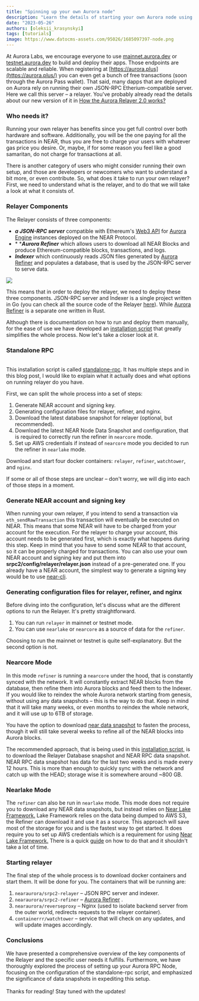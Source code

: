 ```yaml
---
title: "Spinning up your own Aurora node"
description: "Learn the details of starting your own Aurora node using the Standalone RPC repo"
date: "2023-05-26"
authors: [oleksii_krasynskyi]
tags: [tutorials]
image: https://www.datocms-assets.com/95026/1685097397-node.png
---
```

At Aurora Labs, we encourage everyone to use [mainnet.aurora.dev](https://mainnet.aurora.dev) or [testnet.aurora.dev](https://testnet.aurora.dev) to build and deploy their apps. Those endpoints are scalable and reliable. When registering at [https://aurora.plus](https://aurora.plus/) you can even get a bunch of free transactions (soon through the Aurora Pass wallet). That said, many dapps that are deployed on Aurora rely on running their own JSON-RPC Etherium-compatible server. Here we call this server – a relayer. You've probably already read the details about our new version of it in [How the Aurora Relayer 2.0 works?](/blog/aurora-relayer-2-0)

<!-- truncate -->

### Who needs it?

Running your own relayer has benefits since you get full control over both hardware and software. Additionally, you will be the one paying for all the transactions in NEAR, thus you are free to charge your users with whatever gas price you desire. Or, maybe, if for some reason you feel like a good samaritan, do not charge for transactions at all.

There is another category of users who might consider running their own setup, and those are developers or newcomers who want to understand a bit more, or even contribute. So, what does it take to run your own relayer? First, we need to understand what is the relayer, and to do that we will take a look at what it consists of.

### Relayer Components

The Relayer consists of three components:

* ***a JSON-RPC server*** compatible with Ethereum's [Web3 API](https://eth.wiki/json-rpc/API) for [Aurora Engine](https://github.com/aurora-is-near/aurora-engine) instances deployed on the NEAR Protocol.
* * ****Aurora Refiner*** which allows users to download all NEAR Blocks and produce Ethereum-compatible blocks, transactions, and logs.
* ***Indexer*** which continuously reads JSON files generated by [Aurora Refiner](https://github.com/aurora-is-near/borealis-engine-lib) and populates a database, that is used by the JSON-RPC server to serve data.

![](https://www.datocms-assets.com/95026/1680267260-relayer-20.png)

This means that in order to deploy the relayer, we need to deploy these three components. JSON-RPC server and Indexer is a single project written in Go (you can check all the source code of the Relayer [here](https://github.com/aurora-is-near/relayer2-public)). While [Aurora Refiner](https://github.com/aurora-is-near/borealis-engine-lib) is a separate one written in Rust.

Although there is documentation on how to run and deploy them manually, for the ease of use we have developed an [installation script](https://github.com/aurora-is-near/standalone-rpc) that greatly simplifies the whole process. Now let's take a closer look at it.

### Standalone RPC

\
This installation script is called [standalone-rpc](https://github.com/aurora-is-near/standalone-rpc). It has multiple steps and in this blog post, I would like to explain what it actually does and what options on running relayer do you have.

First, we can split the whole process into a set of steps:

1.  Generate NEAR account and signing key.
2.  Generating configuration files for relayer, refiner, and nginx.
3.  Download the latest database snapshot for relayer (optional, but recommended).
4.  Download the latest NEAR Node Data Snapshot and configuration, that is required to correctly run the refiner in `nearcore` mode.
5.  Set up AWS credentials if instead of `nearcore` mode you decided to run the refiner in `nearlake` mode.

Download and start four docker containers: `relayer`, `refiner`, `watchtower`, and `nginx`.

If some or all of those steps are unclear – don't worry, we will dig into each of those steps in a moment.

### Generate NEAR account and signing key

When running your own relayer, if you intend to send a transaction via `eth_sendRawTransaction` this transaction will eventually be executed on NEAR. This means that some NEAR will have to be charged from your account for the execution. For the relayer to charge your account, this account needs to be generated first, which is exactly what happens during this step. Keep in mind that you have to send some NEAR to that account, so it can be properly charged for transactions. You can also use your own NEAR account and signing key and put them into **srpc2/config/relayer/relayer.json** instead of a pre-generated one. If you already have a NEAR account, the simplest way to generate a signing key would be to use [near-cli](https://docs.near.org/tools/near-cli).

### Generating configuration files for relayer, refiner, and nginx

Before diving into the configuration, let's discuss what are the different options to run the Relayer. It's pretty straightforward.

1.  You can run `relayer` in mainnet or testnet mode.
2.  You can use `nearlake` or `nearcore` as a source of data for the `refiner`.

Choosing to run the mainnet or testnet is quite self-explanatory. But the second option is not.

### Nearcore Mode

In this mode `refiner` is running a `nearcore` under the hood, that is constantly synced with the network. It will constantly extract NEAR blocks from the database, then refine them into Aurora blocks and feed them to the Indexer. If you would like to reindex the whole Aurora network starting from genesis, without using any data snapshots – this is the way to do that. Keep in mind that it will take many weeks, or even months to reindex the whole network, and it will use up to 6TB of storage.

You have the option to download [near data snapshot](https://near-nodes.io/intro/node-data-snapshots) to fasten the process, though it will still take several weeks to refine all of the NEAR blocks into Aurora blocks.

The recommended approach, that is being used in this [installation script,](https://github.com/aurora-is-near/standalone-rpc) is to download the Relayer Database snapshot and NEAR RPC data snapshot. NEAR RPC data snapshot has data for the last two weeks and is made every 12 hours. This is more than enough to quickly sync with the network and catch up with the HEAD; storage wise it is somewhere around ~800 GB.

### Nearlake Mode

The `refiner` can also be run in `nearlake` mode. This mode does not require you to download any NEAR data snapshots, but instead relies on [Near Lake Framework.](https://docs.near.org/concepts/advanced/near-lake-framework) Lake Framework relies on the data being dumped to AWS S3, the Refiner can download it and use it as a source. This approach will save most of the storage for you and is the fastest way to get started. It does require you to set up AWS credentials which is a requirement for using [Near Lake Framework.](https://docs.near.org/concepts/advanced/near-lake-framework) There is a quick [guide](https://www.youtube.com/watch?v=GsF7I93K-EQ\&t=277s) on how to do that and it shouldn't take a lot of time.

### Starting relayer

The final step of the whole process is to download docker containers and start them. It will be done for you. The containers that will be running are:

1.  `nearaurora/srpc2-relayer` – JSON RPC server and indexer.
2.  `nearaurora/srpc2-refiner` – [Aurora Refiner](https://github.com/aurora-is-near/borealis-engine-lib) .
3.  `nearaurora/reverseproxy` – Nginx (used to isolate backend server from the outer world, redirects requests to the relayer container).
4.  `containerrr/watchtower` – service that will check on any updates, and will update images accordingly.

### Conclusions

We have presented a comprehensive overview of the key components of the Relayer and the specific user needs it fulfills. Furthermore, we have thoroughly explored the process of setting up your Aurora RPC Node, focusing on the configuration of the standalone-rpc script, and emphasized the significance of data snapshots in expediting this setup.\
\
Thanks for reading! Stay tuned with the updates!
